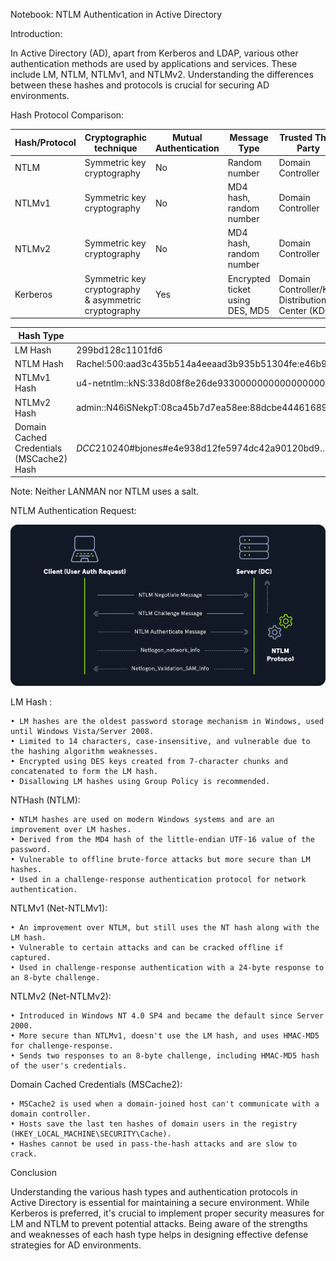 Notebook: NTLM Authentication in Active Directory

Introduction:

In Active Directory (AD), apart from Kerberos and LDAP, various other authentication methods are used by applications and services. These include LM, NTLM, NTLMv1, and NTLMv2. Understanding the differences between these hashes and protocols is crucial for securing AD environments.

Hash Protocol Comparison:

| Hash/Protocol       | Cryptographic technique               | Mutual Authentication | Message Type          | Trusted Third Party       |
|---------------------|-------------------------------------|-----------------------|-----------------------|--------------------------|
| NTLM                | Symmetric key cryptography           | No                    | Random number         | Domain Controller         |
| NTLMv1              | Symmetric key cryptography           | No                    | MD4 hash, random number| Domain Controller         |
| NTLMv2              | Symmetric key cryptography           | No                    | MD4 hash, random number| Domain Controller         |
| Kerberos            | Symmetric key cryptography & asymmetric cryptography | Yes | Encrypted ticket using DES, MD5 | Domain Controller/Key Distribution Center (KDC) |

	
	
| Hash Type                                 | Example                                           |
|------------------------------------------|---------------------------------------------------|
| LM Hash                                  | 299bd128c1101fd6                                  |
| NTLM Hash                                | Rachel:500:aad3c435b514a4eeaad3b935b51304fe:e46b9e548fa0d122de7f59fb6d48eaa2::: |
| NTLMv1 Hash                             | u4-netntlm::kNS:338d08f8e26de93300000000000000000000000000000000:9526fb8c23a90751cdd619b6cea564742e1e4bf33006ba41:cb8086049ec4736c |
| NTLMv2 Hash                             | admin::N46iSNekpT:08ca45b7d7ea58ee:88dcbe4446168966a153a0064958dac6:5c7830315c7830310000000000000b45c67103d07d7b95acd12ffa11230e0000000052920b85f78d013c31cdb3b92f5d765c783030 |
| Domain Cached Credentials (MSCache2) Hash | $DCC2$10240#bjones#e4e938d12fe5974dc42a90120bd9… |

	
	
Note: Neither LANMAN nor NTLM uses a salt.


	
	
NTLM Authentication Request:

			
![Ntml Auth](https://github.com/Mostafatoumi/notes/blob/main/img%20notes/ntlm_01.png)

	
LM Hash :

	• LM hashes are the oldest password storage mechanism in Windows, used until Windows Vista/Server 2008.
	• Limited to 14 characters, case-insensitive, and vulnerable due to the hashing algorithm weaknesses.
	• Encrypted using DES keys created from 7-character chunks and concatenated to form the LM hash.
	• Disallowing LM hashes using Group Policy is recommended.


NTHash (NTLM):

	• NTLM hashes are used on modern Windows systems and are an improvement over LM hashes.
	• Derived from the MD4 hash of the little-endian UTF-16 value of the password.
	• Vulnerable to offline brute-force attacks but more secure than LM hashes.
	• Used in a challenge-response authentication protocol for network authentication.

NTLMv1 (Net-NTLMv1):

	• An improvement over NTLM, but still uses the NT hash along with the LM hash.
	• Vulnerable to certain attacks and can be cracked offline if captured.
	• Used in challenge-response authentication with a 24-byte response to an 8-byte challenge.

NTLMv2 (Net-NTLMv2):

	• Introduced in Windows NT 4.0 SP4 and became the default since Server 2000.
	• More secure than NTLMv1, doesn't use the LM hash, and uses HMAC-MD5 for challenge-response.
	• Sends two responses to an 8-byte challenge, including HMAC-MD5 hash of the user's credentials.

Domain Cached Credentials (MSCache2):

	• MSCache2 is used when a domain-joined host can't communicate with a domain controller.
	• Hosts save the last ten hashes of domain users in the registry (HKEY_LOCAL_MACHINE\SECURITY\Cache).
	• Hashes cannot be used in pass-the-hash attacks and are slow to crack.

Conclusion

Understanding the various hash types and authentication protocols in Active Directory is essential for maintaining a secure environment. While Kerberos is preferred, it's crucial to implement proper security measures for LM and NTLM to prevent potential attacks. Being aware of the strengths and weaknesses of each hash type helps in designing effective defense strategies for AD environments.

